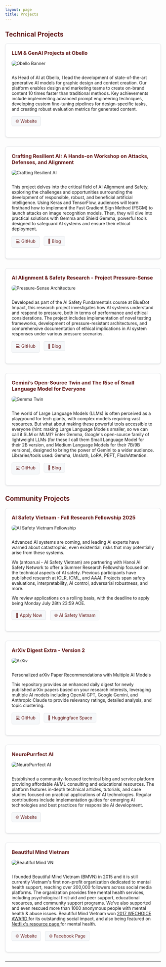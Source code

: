 ```yaml
---
layout: page
title: Projects
---
```

<script data-goatcounter="https://linhkid.goatcounter.com/count"
        async src="//gc.zgo.at/count.js"></script>
<style>
.project-card {
    border: 1px solid #e1e4e8;
    border-radius: 8px;
    padding: 20px;
    margin-bottom: 30px;
    background: white;
    box-shadow: 0 2px 4px rgba(0,0,0,0.1);
}

.project-card img {
    max-width: 100%;
    height: auto;
    border-radius: 6px;
    margin-bottom: 15px;
}

.project-header {
    display: flex;
    align-items: flex-start;
    margin-bottom: 15px;
}

.project-logo {
    width: 60px;
    height: 60px;
    margin-right: 15px;
    border-radius: 8px;
}

.project-title {
    color: #631919;
    margin: 0;
}

.project-links {
    margin: 15px 0;
}

.project-links a {
    display: inline-block;
    padding: 6px 12px;
    margin-right: 10px;
    border-radius: 4px;
    background-color: #f6f8fa;
    color: #631919;
    text-decoration: none;
    font-size: 14px;
    border: 1px solid #e1e4e8;
}

.project-links a:hover {
    background-color: #631919;
    color: white;
}

h1, h2 { color: #631919; }
h3 { color: #7d3f3f; }
</style>

## Technical Projects

<div class="project-card">
    <div class="project-header">
        <h3 class="project-title">LLM & GenAI Projects at Obello</h3>
    </div>
    <img src="/assets/img/obello_banner.png" alt="Obello Banner">
    <p>As Head of AI at Obello, I lead the development of state-of-the-art generative AI models for graphic design and content creation. Our platform enables design and marketing teams to create on-brand content 10 times faster than traditional methods. Key achievements include implementing advanced prompt engineering techniques, developing custom fine-tuning pipelines for design-specific tasks, and creating robust evaluation metrics for generated content.</p>
    <div class="project-links">
        <a href="https://www.obello.com">🌐 Website</a>
    </div>
</div>


<div class="project-card">
    <div class="project-header">
        <h3 class="project-title">Crafting Resilient AI: A Hands-on Workshop on Attacks, Defenses, and Alignment
</h3>
    </div>
    <img src="/assets/img/resilient ai.jpg" alt="Crafting Resilient AI">
    <p>This project delves into the critical field of AI Alignment and Safety, exploring the challenges and opportunities surrounding the development of responsible, robust, and beneficial artificial intelligence. Using Keras and TensorFlow, audiences will learn firsthand how to implement the Fast Gradient Sign Method (FSGM) to launch attacks on image recognition models. Then,  they will dive into practical solutions with Gemma and Shield Gemma, powerful tools designed to safeguard AI systems and ensure their ethical deployment.</p>
    <div class="project-links">
        <a href="https://github.com/linhkid/GDG-DevFest-Codelab-24">💻 GitHub</a>
        <a href="https://neuropurrfectai.substack.com/p/crafting-resilient-ai-a-hands-on">📄 Blog</a>
    </div>
</div>

<div class="project-card">
    <div class="project-header">
        <h3 class="project-title">AI Alignment & Safety Research - Project Pressure-Sense</h3>
    </div>
    <img src="/assets/img/ai_alignment_24.jpg" alt="Pressure-Sense Architecture">
    <p>Developed as part of the AI Safety Fundamentals course at BlueDot Impact, this research project investigates how AI systems understand and respond to pressure, both in terms of performance and ethical considerations. The project includes implementation of novel testing frameworks, development of pressure-resistant architectures, and comprehensive documentation of ethical implications in AI system responses under various pressure scenarios.</p>
    <div class="project-links">
        <a href="https://github.com/linhkid/project-pressure-sense">💻 GitHub</a>
        <a href="https://neuropurrfectai.substack.com/p/navigating-the-complexities-of-ai">📄 Blog</a>
    </div>
</div>

<div class="project-card">
    <div class="project-header">
        <h3 class="project-title">Gemini’s Open-Source Twin and The Rise of Small Language Model for Everyone</h3>
    </div>
    <img src="/assets/img/gemma_twin.jpg" alt="Gemma Twin">
    <p>The world of Large Language Models (LLMs) is often perceived as a playground for tech giants, with complex models requiring vast resources. But what about making these powerful tools accessible to everyone (hint: making Large Language Models smaller, so we can call it SLM or MLM)? Enter Gemma, Google's open-source family of lightweight LLMs (for these I call them Small Language Model for their 2B version, and Medium Language Models for their 7B/9B versions), designed to bring the power of Gemini to a wider audience. Libraries/tools used: Gemma, Unsloth, LoRA, PEFT, FlashAttention.</p>
    <div class="project-links">
        <a href="https://github.com/linhkid/GDG-DevFest-Codelab-24">💻 GitHub</a>
        <a href="https://neuropurrfectai.substack.com/p/crafting-resilient-ai-a-hands-on">📄 Blog</a>
    </div>
</div>

## Community Projects

<div class="project-card">
    <div class="project-header">
        <h3 class="project-title">AI Safety Vietnam - Fall Research Fellowship 2025</h3>
    </div>
    <img src="/assets/img/antoan.ai-fellowship.png" alt="AI Safety Vietnam Fellowship">
    <p>Advanced AI systems are coming, and leading AI experts have warned about catastrophic, even existential, risks that may potentially arise from these systems.</p>
    <p>We (antoan.ai - AI Safety Vietnam) are partnering with Hanoi AI Safety Network to offer a Summer Research Fellowship focused on the technical aspects of AI safety. Previous participants have published research at ICLR, ICML, and AAAI. Projects span safety evaluations, interpretability, AI control, adversarial robustness, and more.</p>
    <p>We review applications on a rolling basis, with the deadline to apply being Monday July 28th 23:59 AOE.</p>
    <div class="project-links">
        <a href="https://lnkd.in/gYd4rUxY">📝 Apply Now</a>
        <a href="https://antoan.ai">🌐 AI Safety Vietnam</a>
    </div>
</div>

<div class="project-card">
    <div class="project-header">
        <h3 class="project-title">ArXiv Digest Extra - Version 2</h3>
    </div>
    <img src="/assets/img/main_banner.png" alt="ArXiv">
    <p>Personalized arXiv Paper Recommendations with Multiple AI Models

This repository provides an enhanced daily digest for newly published arXiv papers based on your research interests, leveraging multiple AI models including OpenAI GPT, Google Gemini, and Anthropic Claude to provide relevancy ratings, detailed analysis, and topic clustering.</p>
    <div class="project-links">
       <a href="https://github.com/linhkid/ArxivDigest-extra">💻 GitHub</a>
       <a href="https://huggingface.co/spaces/linhkid91/ArxivDigest-extra">🤗 Huggingface Space</a>
    </div>
</div>

<div class="project-card">
    <div class="project-header">
        <h3 class="project-title">NeuroPurrfect AI</h3>
    </div>
    <img src="/assets/img/NPA.png" alt="NeuroPurrfect AI">
    <p>Established a community-focused technical blog and service platform providing affordable AI/ML consulting and educational resources. The platform features in-depth technical articles, tutorials, and case studies focused on practical applications of AI technologies. Regular contributions include implementation guides for emerging AI technologies and best practices for responsible AI development.</p>
    <div class="project-links">
        <a href="https://neuropurrfectai.substack.com/">🌐 Website</a>
    </div>
</div>


<div class="project-card">
    <div class="project-header">
        <h3 class="project-title">Beautiful Mind Vietnam</h3>
    </div>
    <img src="/assets/img/bmvn.webp" alt="Beautiful Mind VN">
    <p>I founded Beautiful Mind Vietnam (BMVN) in 2015 and it is still currently Vietnam's first non-profit organization dedicated to mental health support, reaching over 200,000 followers across social media platforms. The organization provides free mental health services, including psychological first-aid and peer support, educational resources, and community support programs. We've also supported and even rescued more than 1000 anonymous people with mental health & abuse issues. Beautiful Mind Vietnam won <a href="http://2017.wechoice.vn/de-cu-hang-muc-doi-song-gioi-tre.htm"> 2017 WECHOICE AWARD </a> for its outstanding social impact, and also being featured on <a href="https://www.wannatalkaboutit.com/vn/">Netflix's resource page </a> for mental health. </p>
    <div class="project-links">
        <a href="https://beautifulmindvn.com/">🌐 Website</a>
        <a href="https://www.facebook.com/bemind.bmvn">🌐 Facebook Page</a>
    </div>
</div>

---

<style>
@media (max-width: 768px) {
    .project-card {
        padding: 15px;
    }
    
    .project-logo {
        width: 40px;
        height: 40px;
    }
    
    .project-links a {
        margin-bottom: 8px;
    }
}
</style>
